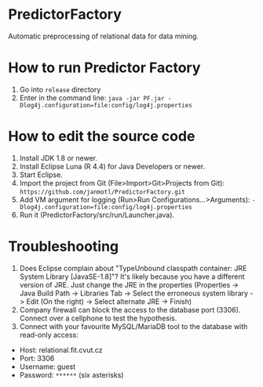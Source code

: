 PredictorFactory
================
Automatic preprocessing of relational data for data mining.

How to run Predictor Factory
============================
1. Go into ```release``` directory
2. Enter in the command line: ```java -jar PF.jar -Dlog4j.configuration=file:config/log4j.properties```

How to edit the source code
===========================
1.	Install JDK 1.8 or newer.
2.	Install Eclipse Luna (R 4.4) for Java Developers or newer.
3.	Start Eclipse.
4.	Import the project from Git (File>Import>Git>Projects from Git): ```https://github.com/janmotl/PredictorFactory.git ```
5.	Add VM argument for logging (Run>Run Configurations...>Arguments): ```-Dlog4j.configuration=file:config/log4j.properties```
6.	Run it (PredictorFactory/src/run/Launcher.java).

Troubleshooting
===============
1. Does Eclipse complain about "TypeUnbound classpath container: JRE System Library [JavaSE-1.8]"? It's likely because you have a different version of JRE. Just change the JRE in the properties (Properties -> Java Build Path -> Libraries Tab -> Select the erroneous system library -> Edit (On the right) -> Select alternate JRE -> Finish)
2. Company firewall can block the access to the database port (3306). Connect over a cellphone to test the hypothesis.
3. Connect with your favourite MySQL/MariaDB tool to the database with read-only access: 
 - Host: relational.fit.cvut.cz
 - Port: 3306
 - Username: guest
 - Password: ```******``` (six asterisks)

